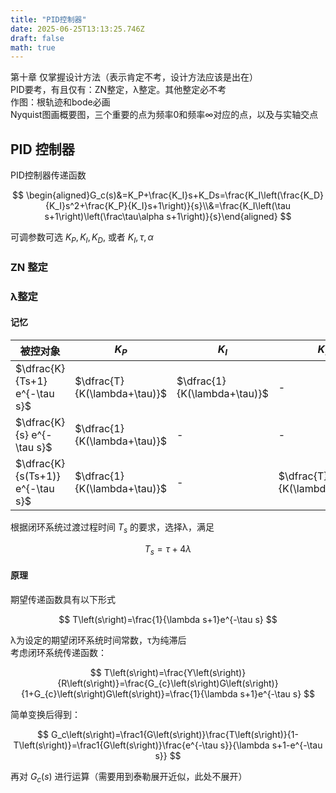 ```yaml
---
title: "PID控制器"
date: 2025-06-25T13:13:25.746Z
draft: false
math: true
---
```


第十章 仅掌握设计方法（表示肯定不考，设计方法应该是出在）  
PID要考，有且仅有：ZN整定，λ整定。其他整定必不考  
作图：根轨迹和bode必画  
Nyquist图画概要图，三个重要的点为频率0和频率∞对应的点，以及与实轴交点  

## PID 控制器  

PID控制器传递函数

$$
 \begin{aligned}G_c(s)&=K_P+\frac{K_I}s+K_Ds=\frac{K_I\left(\frac{K_D}{K_I}s^2+\frac{K_P}{K_I}s+1\right)}{s}\\&=\frac{K_I\left(\tau s+1\right)\left(\frac\tau\alpha s+1\right)}{s}\end{aligned}
$$

可调参数可选 $K_P, K_I, K_D,$ 或者 $K_I,\tau,\alpha$

### ZN 整定  

### λ整定  

#### 记忆  

| 被控对象                             | $K_P$                        | $K_I$                        | $K_D$                        |
| -------------------------------- | ---------------------------- | ---------------------------- | ---------------------------- |
| $\dfrac{K}{Ts+1} e^{-\tau s}$    | $\dfrac{T}{K(\lambda+\tau)}$ | $\dfrac{1}{K(\lambda+\tau)}$ | -                            |
| $\dfrac{K}{s} e^{-\tau s}$       | $\dfrac{1}{K(\lambda+\tau)}$ | -                            | -                            |
| $\dfrac{K}{s(Ts+1)} e^{-\tau s}$ | $\dfrac{1}{K(\lambda+\tau)}$ | -                            | $\dfrac{T}{K(\lambda+\tau)}$ |

根据闭环系统过渡过程时间 $T_s$ 的要求，选择λ，满足  

$$
 T_s{=}\tau{+}4\lambda 
$$

#### 原理

期望传递函数具有以下形式  

$$
 T\left(s\right)=\frac{1}{\lambda s+1}e^{-\tau s}
$$

λ为设定的期望闭环系统时间常数，τ为纯滞后  
考虑闭环系统传递函数：  

$$
 T\left(s\right)=\frac{Y\left(s\right)}{R\left(s\right)}=\frac{G_{c}\left(s\right)G\left(s\right)}{1+G_{c}\left(s\right)G\left(s\right)}=\frac{1}{\lambda s+1}e^{-\tau s}
$$

简单变换后得到：  

$$
 G_c\left(s\right)=\frac1{G\left(s\right)}\frac{T\left(s\right)}{1-T\left(s\right)}=\frac1{G\left(s\right)}\frac{e^{-\tau s}}{\lambda s+1-e^{-\tau s}}
$$

再对 $G_c (s)$ 进行运算（需要用到泰勒展开近似，此处不展开）